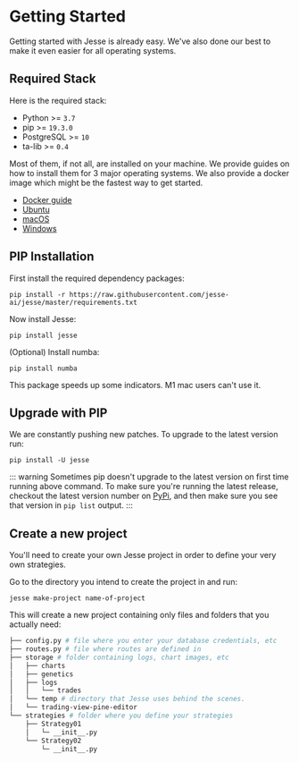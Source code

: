 # Getting Started

Getting started with Jesse is already easy. We've also done our best to make it even easier for all operating systems.

<!-- In case you already have the required stack installed on your environment, you can move on to the [package installation](./package-installation) page.   -->

## Required Stack

Here is the required stack:

-   Python >= `3.7`
-   pip >= `19.3.0`
-   PostgreSQL >= `10`
-   ta-lib >= `0.4`

Most of them, if not all, are installed on your machine. We provide guides on how to install them for 3 major operating systems. We also provide a docker image which might be the fastest way to get started.

- [Docker guide](/docs/getting-started/docker.md)
- [Ubuntu](/docs/getting-started/environment-setup.html#ubuntu)
- [macOS](/docs/getting-started/environment-setup.html#macos)
- [Windows](/docs/getting-started/environment-setup.html#windows)

## PIP Installation

First install the required dependency packages:
```
pip install -r https://raw.githubusercontent.com/jesse-ai/jesse/master/requirements.txt
```

Now install Jesse:
```
pip install jesse
```

(Optional) Install numba:
```
pip install numba
```
This package speeds up some indicators. M1 mac users can't use it.

## Upgrade with PIP

We are constantly pushing new patches. To upgrade to the latest version run:
```
pip install -U jesse
```

::: warning
Sometimes pip doesn't upgrade to the latest version on first time running above command. To make sure you're running the latest release, checkout the latest version number on [PyPi](https://pypi.org/project/jesse/), and then make sure you see that version in `pip list` output.
:::

## Create a new project

You'll need to create your own Jesse project in order to define your very own strategies.

Go to the directory you intend to create the project in and run:

```
jesse make-project name-of-project
```

This will create a new project containing only files and folders that you actually need:

```sh
├── config.py # file where you enter your database credentials, etc
├── routes.py # file where routes are defined in
├── storage # folder containing logs, chart images, etc
│   ├── charts
│   ├── genetics
│   ├── logs
│   │   └── trades
│   └── temp # directory that Jesse uses behind the scenes.
│   └── trading-view-pine-editor
└── strategies # folder where you define your strategies
    ├── Strategy01
    │   └─ __init__.py
    └── Strategy02
        └─ __init__.py
```
